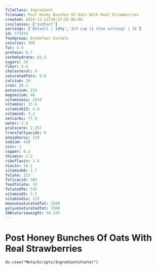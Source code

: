 ```yaml
---
fileClass: Ingredient
filename: Post Honey Bunches Of Oats With Real Strawberries
created: 2024-12-21T19:27:02-06:00
cssclasses: ['nutFact']
servings: ['Default | 100g','3/4 cup (1 nlea serving) | 31']
id: 173019
foodgroup: Breakfast Cereals
calories: 399
fat: 4.9
protein: 6.7
carbohydrate: 83.3
sugars: 24
fiber: 5.4
cholesterol: 0
saturatedfats: 0.6
calcium: 26
iron: 26.1
potassium: 219
magnesium: 46
vitaminaiu: 2419
vitaminc: 15.6
vitaminb12: 4.8
vitamind: 3.2
netcarbs: 77.9
water: 2.9
pralscore: 2.257
transfattyacids: 0
phosphorus: 139
sodium: 410
zinc: 1
copper: 0.2
thiamin: 1.2
riboflavin: 1.4
niacin: 16.1
vitaminb6: 1.7
folate: 323
folicacid: 304
foodfolate: 19
folatedfe: 535
vitamind3: 3.2
vitamindiu: 129
monounsaturatedfat: 2500
polyunsaturatedfat: 1500
200calorieweight: 50.125
---
```


# Post Honey Bunches Of Oats With Real Strawberries

```dataviewjs
dv.view("Meta/Scripts/IngredientsFooter")
```